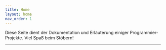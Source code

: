 ```yaml
---
title: Home
layout: home
nav_order: 1
---
```


Diese Seite dient der Dokumentation und Erläuterung einiger Programmier-Projekte. Viel Spaß beim Stöbern!

----
